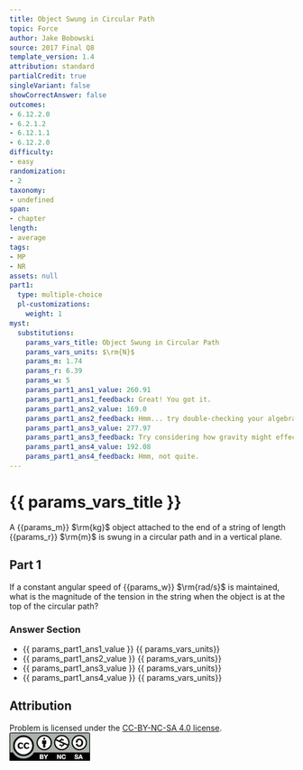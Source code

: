 ```yaml
---
title: Object Swung in Circular Path
topic: Force
author: Jake Bobowski
source: 2017 Final Q8
template_version: 1.4
attribution: standard
partialCredit: true
singleVariant: false
showCorrectAnswer: false
outcomes:
- 6.12.2.0
- 6.2.1.2
- 6.12.1.1
- 6.12.2.0
difficulty:
- easy
randomization:
- 2
taxonomy:
- undefined
span:
- chapter
length:
- average
tags:
- MP
- NR
assets: null
part1:
  type: multiple-choice
  pl-customizations:
    weight: 1
myst:
  substitutions:
    params_vars_title: Object Swung in Circular Path
    params_vars_units: $\rm{N}$
    params_m: 1.74
    params_r: 6.39
    params_w: 5
    params_part1_ans1_value: 260.91
    params_part1_ans1_feedback: Great! You got it.
    params_part1_ans2_value: 169.0
    params_part1_ans2_feedback: Hmm... try double-checking your algebra.
    params_part1_ans3_value: 277.97
    params_part1_ans3_feedback: Try considering how gravity might effect the tension.
    params_part1_ans4_value: 192.08
    params_part1_ans4_feedback: Hmm, not quite.
---
```

# {{ params_vars_title }}
A {{params_m}} $\rm{kg}$ object attached to the end of a string of length {{params_r}} $\rm{m}$ is swung in a circular path
and in a vertical plane.

## Part 1

If a constant angular speed of {{params_w}} $\rm{rad/s}$ is maintained, what is the magnitude of the tension in the string when the object is at the top of the circular path?

### Answer Section

- {{ params_part1_ans1_value }} {{ params_vars_units}}
- {{ params_part1_ans2_value }} {{ params_vars_units}}
- {{ params_part1_ans3_value }} {{ params_vars_units}}
- {{ params_part1_ans4_value }} {{ params_vars_units}}

## Attribution

Problem is licensed under the [CC-BY-NC-SA 4.0 license](https://creativecommons.org/licenses/by-nc-sa/4.0/).<br> ![The Creative Commons 4.0 license requiring attribution-BY, non-commercial-NC, and share-alike-SA license.](https://raw.githubusercontent.com/firasm/bits/master/by-nc-sa.png)